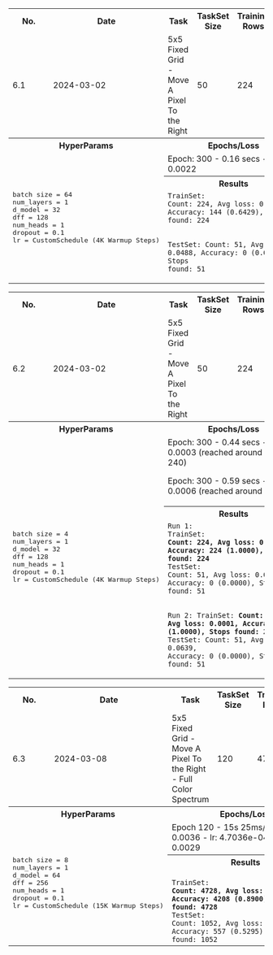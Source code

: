 <table width="100%">
	<tr>
		<th>No.</th> 
		<th>Date</th> 		
		<th>Task</th>
		<th>TaskSet Size</th>
		<th>Training Rows</th>
		<th>Test Rows</th>
	</tr>
	<tr>
		<td>6.1</td>
		<td>2024-03-02</td>
		<td>5x5 Fixed Grid - Move A Pixel To the Right</td>
		<td>50</td>
		<td>224</td>
		<td>51</td>
	</tr>
	<tr>
		<th colspan=2>HyperParams</th>
		<th colspan=4>Epochs/Loss</th>
	</tr>
	<tr><td colspan=2 rowspan=3>
<pre>
batch size = 64
num_layers = 1
d_model = 32 
dff = 128
num_heads = 1 
dropout = 0.1
lr = CustomSchedule (4K Warmup Steps)
</pre>
	</td>
	<td colspan=4>Epoch: 300 - 0.16 secs - loss: 0.0022</td>
	</tr>
	<tr><th colspan=4>Results</th></tr>
	<tr><td colspan=4>
<code>TrainSet: 
Count: 224, Avg loss: 0.0008, Accuracy: 144 (0.6429), Stops found: 224

TestSet: 
Count: 51, Avg loss: 0.0488, Accuracy: 0 (0.0000), Stops found: 51</code>
    </td></tr>	
</table>

<table>
	<tr>
		<th>No.</th> 
		<th>Date</th> 
		<th>Task</th>
		<th>TaskSet Size</th>
		<th>Training Rows</th>
		<th>Test Rows</th>
	</tr>
	<tr>
		<td>6.2</td>
		<td>2024-03-02</td>
		<td>5x5 Fixed Grid - Move A Pixel To the Right</td>
		<td>50</td>
		<td>224</td>
		<td>51</td>
	</tr>
	<tr>
		<th colspan=2>HyperParams</th>
		<th colspan=4>Epochs/Loss</th>
	</tr>
	<tr><td colspan=2 rowspan=3>
<pre>
batch size = 4
num_layers = 1
d_model = 32 
dff = 128
num_heads = 1 
dropout = 0.1
lr = CustomSchedule (4K Warmup Steps)
</pre>		
	</td><td colspan=4>
Epoch: 300 - 0.44 secs - loss: 0.0003 (reached around 220-240)

Epoch: 300 - 0.59 secs - loss: 0.0006 (reached around 160)
</td>
	</tr>
	<tr><th colspan=4>Results</th></tr>
	<tr><td colspan=4>
<code>Run 1:
TrainSet: 
<b>Count: 224, Avg loss: 0.0000, Accuracy: 224 (1.0000), Stops found: 224</b>
TestSet: 
Count: 51, Avg loss: 0.0055, Accuracy: 0 (0.0000), Stops found: 51

Run 2:
TrainSet: 
<b>Count: 224, Avg loss: 0.0001, Accuracy: 224 (1.0000), Stops found: 224</b>
TestSet: 
Count: 51, Avg loss: 0.0639, Accuracy: 0 (0.0000), Stops found: 51</code>
</td></tr>	
</table>

<table>
	<tr>
		<th>No.</th> 
		<th>Date</th> 
		<th>Task</th>
		<th>TaskSet Size</th>
		<th>Training Rows</th>
		<th>Test Rows</th>
	</tr>
	<tr>
		<td>6.3</td>
		<td>2024-03-08</td>
		<td>5x5 Fixed Grid - Move A Pixel To the Right - Full Color Spectrum</td>
		<td>120</td>
		<td>4728</td>
		<td>1052</td>
	</tr>
	<tr>
		<th colspan=2>HyperParams</th>
		<th colspan=4>Epochs/Loss</th>
	</tr>
	<tr><td colspan=2 rowspan=3>
<pre>
batch size = 8
num_layers = 1
d_model = 64 
dff = 256
num_heads = 1 
dropout = 0.1
lr = CustomSchedule (15K Warmup Steps)
</pre>		
	</td><td colspan=4>
Epoch 120 - 15s 25ms/step - loss: 0.0036 - lr: 4.7036e-04 - val_loss: 0.0029
</td>
	</tr>
	<tr><th colspan=4>Results</th></tr>
	<tr><td colspan=4>
<code>
TrainSet: 
<b>Count: 4728, Avg loss: 0.0007, Accuracy: 4208 (0.8900), Stops found: 4728</b>
TestSet: 
Count: 1052, Avg loss: 0.0019, Accuracy: 557 (0.5295), Stops found: 1052
</code>
</td></tr>	
</table>
